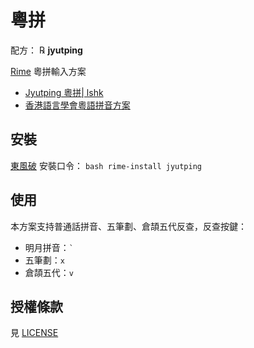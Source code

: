 # 粵拼

配方： ℞ **jyutping**

[Rime](https://rime.im) 粵拼輸入方案

- [Jyutping 粵拼| lshk](https://www.lshk.org/jyutping)
- [香港語言學會粵語拼音方案](https://zh.wikipedia.org/wiki/%E9%A6%99%E6%B8%AF%E8%AA%9E%E8%A8%80%E5%AD%B8%E5%AD%B8%E6%9C%83%E7%B2%B5%E8%AA%9E%E6%8B%BC%E9%9F%B3%E6%96%B9%E6%A1%88)

## 安裝

[東風破](https://github.com/rime/plum) 安裝口令： `bash rime-install jyutping`

## 使用

本方案支持普通話拼音、五筆劃、倉頡五代反查，反查按鍵：

- 明月拼音：<code>`</code>
- 五筆劃：`x`
- 倉頡五代：`v`

## 授權條款

見 [LICENSE](LICENSE)
